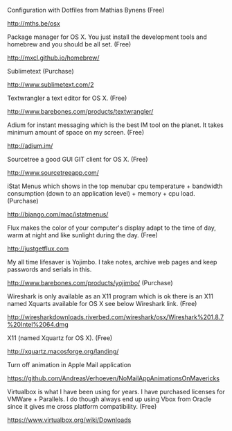 Configuration with Dotfiles from Mathias Bynens (Free)

http://mths.be/osx

Package manager for OS X. You just install the development tools and homebrew and you should be all set. (Free)

http://mxcl.github.io/homebrew/

Sublimetext (Purchase)

http://www.sublimetext.com/2

Textwrangler a text editor for OS X. (Free)

http://www.barebones.com/products/textwrangler/
 
Adium for instant messaging which is the best IM tool on the planet. It takes minimum amount of space on my screen. (Free)

http://adium.im/
 
Sourcetree a good GUI GIT client for OS X. (Free)

http://www.sourcetreeapp.com/
 
iStat Menus which shows in the top menubar cpu temperature + bandwidth consumption (down to an application level) + memory + cpu load. (Purchase)

http://bjango.com/mac/istatmenus/ 
 
Flux makes the color of your computer's display adapt to the time of day, warm at night and like sunlight during the day. (Free)

http://justgetflux.com
 
 
My all time lifesaver is Yojimbo. I take notes, archive web pages and keep passwords and serials in this.

http://www.barebones.com/products/yojimbo/ (Purchase)
 
Wireshark is only available as an X11 program which is ok there is an X11 named Xquarts available for OS X see below Wireshark link.  (Free)

http://wiresharkdownloads.riverbed.com/wireshark/osx/Wireshark%201.8.7%20Intel%2064.dmg
 
X11 (named Xquartz for OS X). (Free)

http://xquartz.macosforge.org/landing/

Turn off animation in Apple Mail application

https://github.com/AndreasVerhoeven/NoMailAppAnimationsOnMavericks
 
Virtualbox is what I have been using for years. I have purchased licenses for VMWare + Parallels. I do though always end up using Vbox from Oracle since it gives me cross platform compatibility. (Free)

https://www.virtualbox.org/wiki/Downloads
